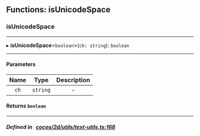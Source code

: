 ## Functions: isUnicodeSpace

### isUnicodeSpace


___
▸ **isUnicodeSpace**<`boolean`\>(`ch: string`): `boolean`
___


#### Parameters

| Name | Type | Description |
| :------: | :------: | :------: |
| `ch` | `string` | - |

#### Returns `boolean` 
___


##### Defined in &nbsp;   [cocos/2d/utils/text-utils.ts:168](https://github.com/cocos-creator/engine/blob/c7bf6b8a9/cocos/2d/utils/text-utils.ts#L168)&nbsp;
